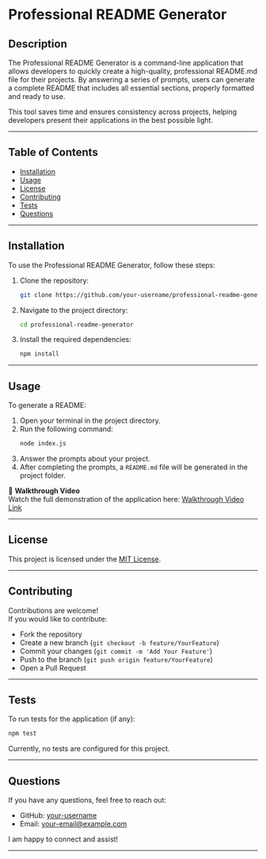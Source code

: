 # Professional README Generator

## Description

The Professional README Generator is a command-line application that allows developers to quickly create a high-quality, professional README.md file for their projects. By answering a series of prompts, users can generate a complete README that includes all essential sections, properly formatted and ready to use.

This tool saves time and ensures consistency across projects, helping developers present their applications in the best possible light.

---

## Table of Contents

- [Installation](#installation)
- [Usage](#usage)
- [License](#license)
- [Contributing](#contributing)
- [Tests](#tests)
- [Questions](#questions)

---

## Installation

To use the Professional README Generator, follow these steps:

1. Clone the repository:
   ```bash
   git clone https://github.com/your-username/professional-readme-generator.git
   ```

2. Navigate to the project directory:
   ```bash
   cd professional-readme-generator
   ```

3. Install the required dependencies:
   ```bash
   npm install
   ```

---

## Usage

To generate a README:

1. Open your terminal in the project directory.
2. Run the following command:
   ```bash
   node index.js
   ```
3. Answer the prompts about your project.
4. After completing the prompts, a `README.md` file will be generated in the project folder.

🎥 **Walkthrough Video**  
Watch the full demonstration of the application here: [Walkthrough Video Link](https://your-video-link-here.com)

---

## License

This project is licensed under the [MIT License](https://opensource.org/licenses/MIT).

---

## Contributing

Contributions are welcome!  
If you would like to contribute:

- Fork the repository
- Create a new branch (`git checkout -b feature/YourFeature`)
- Commit your changes (`git commit -m 'Add Your Feature'`)
- Push to the branch (`git push origin feature/YourFeature`)
- Open a Pull Request

---

## Tests

To run tests for the application (if any):

```bash
npm test
```

Currently, no tests are configured for this project.

---

## Questions

If you have any questions, feel free to reach out:

- GitHub: [your-username](https://github.com/your-username)
- Email: your-email@example.com

I am happy to connect and assist!

---
